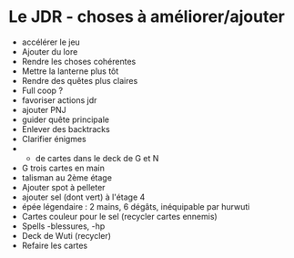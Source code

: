 # Le JDR - choses à améliorer/ajouter

+ accélérer le jeu
+ Ajouter du lore
+ Rendre les choses cohérentes
+ Mettre la lanterne plus tôt
+ Rendre des quêtes plus claires
+ Full coop ?
+ favoriser actions jdr
+ ajouter PNJ
+ guider quête principale
+ Enlever des backtracks
+ Clarifier énigmes
+ + de cartes dans le deck de G et N
+ G trois cartes en main
+ talisman au 2ème étage
+ Ajouter spot à pelleter
+ ajouter sel (dont vert) à l'étage 4
+ épée légendaire : 2 mains, 6 dégâts, inéquipable par hurwuti
+ Cartes couleur pour le sel (recycler cartes ennemis)
+ Spells -blessures, -hp
+ Deck de Wuti (recycler)
+ Refaire les cartes

